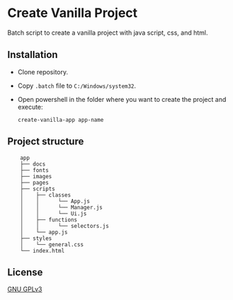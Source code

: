 # Create Vanilla Project

Batch script to create a vanilla project with java script, css, and html.

## Installation

-   Clone repository.
-   Copy `.batch` file to `C:/Windows/system32`.
-   Open powershell in the folder where you want to create the project and execute:

    ```batch
    create-vanilla-app app-name
    ```

## Project structure

```batch
    app
    ├── docs
    ├── fonts
    ├── images
    ├── pages
    ├── scripts
    │    ├── classes
    │    │      └── App.js
    │    │      └── Manager.js
    │    │      └── Ui.js
    │    ├── functions
    │    │      └── selectors.js
    │    └── app.js
    ├── styles
    │    └── general.css
    └── index.html
```

## License

[GNU GPLv3](https://choosealicense.com/licenses/gpl-3.0/)
